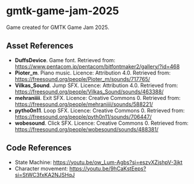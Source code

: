 # gmtk-game-jam-2025
Game created for GMTK Game Jam 2025.

## Asset References
- **DuffsDevice**. Game font. Retrieved from: https://www.pentacom.jp/pentacom/bitfontmaker2/gallery/?id=468
- **Pioter_m**. Piano music. Licence: Attribution 4.0. Retrieved from: https://freesound.org/people/Pioter_m/sounds/717765/
- **Vilkas_Sound**. Jump SFX. Licence: Attribution 4.0. Retrieved from: https://freesound.org/people/Vilkas_Sound/sounds/463388/
- **mehraniiii**. Exit SFX. Licence: Creative Commons 0. Retrieved from: https://freesound.org/people/mehraniiii/sounds/588221/
- **pytho0n11**. Loop SFX. Licence: Creative Commons 0. Retrieved from: https://freesound.org/people/pyth0n11/sounds/706447/
- **wobesound**. Click SFX. Licence: Creative Commons 0. Retrieved from: https://freesound.org/people/wobesound/sounds/488381/

## Code References
- State Machine: https://youtu.be/ow_Lum-Agbs?si=eszvXZjshpV-3jkt
- Character movement: https://youtu.be/9hCaKstEeps?si=StWC3fxKA2NJSHqJ